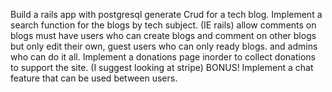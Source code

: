 Build a rails app with postgresql
generate Crud for a tech blog.
Implement a search function for the blogs by tech subject. (IE rails)
allow comments on blogs
must have users who can create blogs and comment on other blogs but only edit their own, guest users who can only ready blogs. and admins who can do it all.
Implement a donations page inorder to collect donations to support the site. (I suggest looking at stripe)
BONUS! Implement a chat feature that can be used between users.